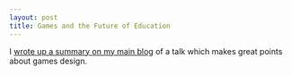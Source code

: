 ```yaml
---
layout: post
title: Games and the Future of Education
---
```


I [wrote up a summary on my main blog](https://laurencetennant.com/games-future-education) of a talk which makes great points about games design.
